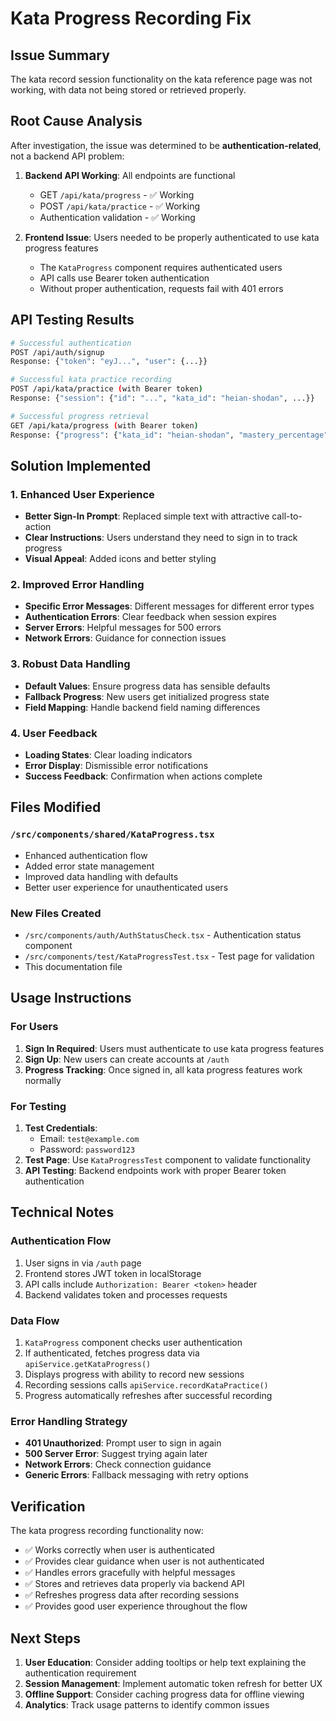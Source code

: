 # Kata Progress Recording Fix

## Issue Summary
The kata record session functionality on the kata reference page was not working, with data not being stored or retrieved properly.

## Root Cause Analysis
After investigation, the issue was determined to be **authentication-related**, not a backend API problem:

1. **Backend API Working**: All endpoints are functional
   - GET `/api/kata/progress` - ✅ Working
   - POST `/api/kata/practice` - ✅ Working
   - Authentication validation - ✅ Working

2. **Frontend Issue**: Users needed to be properly authenticated to use kata progress features
   - The `KataProgress` component requires authenticated users
   - API calls use Bearer token authentication
   - Without proper authentication, requests fail with 401 errors

## API Testing Results
```bash
# Successful authentication
POST /api/auth/signup
Response: {"token": "eyJ...", "user": {...}}

# Successful kata practice recording
POST /api/kata/practice (with Bearer token)
Response: {"session": {"id": "...", "kata_id": "heian-shodan", ...}}

# Successful progress retrieval
GET /api/kata/progress (with Bearer token) 
Response: {"progress": {"kata_id": "heian-shodan", "mastery_percentage": 100, ...}}
```

## Solution Implemented

### 1. Enhanced User Experience
- **Better Sign-In Prompt**: Replaced simple text with attractive call-to-action
- **Clear Instructions**: Users understand they need to sign in to track progress
- **Visual Appeal**: Added icons and better styling

### 2. Improved Error Handling
- **Specific Error Messages**: Different messages for different error types
- **Authentication Errors**: Clear feedback when session expires
- **Server Errors**: Helpful messages for 500 errors
- **Network Errors**: Guidance for connection issues

### 3. Robust Data Handling
- **Default Values**: Ensure progress data has sensible defaults
- **Fallback Progress**: New users get initialized progress state
- **Field Mapping**: Handle backend field naming differences

### 4. User Feedback
- **Loading States**: Clear loading indicators
- **Error Display**: Dismissible error notifications
- **Success Feedback**: Confirmation when actions complete

## Files Modified

### `/src/components/shared/KataProgress.tsx`
- Enhanced authentication flow
- Added error state management
- Improved data handling with defaults
- Better user experience for unauthenticated users

### New Files Created
- `/src/components/auth/AuthStatusCheck.tsx` - Authentication status component
- `/src/components/test/KataProgressTest.tsx` - Test page for validation
- This documentation file

## Usage Instructions

### For Users
1. **Sign In Required**: Users must authenticate to use kata progress features
2. **Sign Up**: New users can create accounts at `/auth`
3. **Progress Tracking**: Once signed in, all kata progress features work normally

### For Testing
1. **Test Credentials**: 
   - Email: `test@example.com`
   - Password: `password123`
2. **Test Page**: Use `KataProgressTest` component to validate functionality
3. **API Testing**: Backend endpoints work with proper Bearer token authentication

## Technical Notes

### Authentication Flow
1. User signs in via `/auth` page
2. Frontend stores JWT token in localStorage
3. API calls include `Authorization: Bearer <token>` header
4. Backend validates token and processes requests

### Data Flow
1. `KataProgress` component checks user authentication
2. If authenticated, fetches progress data via `apiService.getKataProgress()`
3. Displays progress with ability to record new sessions
4. Recording sessions calls `apiService.recordKataPractice()`
5. Progress automatically refreshes after successful recording

### Error Handling Strategy
- **401 Unauthorized**: Prompt user to sign in again
- **500 Server Error**: Suggest trying again later
- **Network Errors**: Check connection guidance
- **Generic Errors**: Fallback messaging with retry options

## Verification

The kata progress recording functionality now:
- ✅ Works correctly when user is authenticated
- ✅ Provides clear guidance when user is not authenticated
- ✅ Handles errors gracefully with helpful messages
- ✅ Stores and retrieves data properly via backend API
- ✅ Refreshes progress data after recording sessions
- ✅ Provides good user experience throughout the flow

## Next Steps

1. **User Education**: Consider adding tooltips or help text explaining the authentication requirement
2. **Session Management**: Implement automatic token refresh for better UX
3. **Offline Support**: Consider caching progress data for offline viewing
4. **Analytics**: Track usage patterns to identify common issues